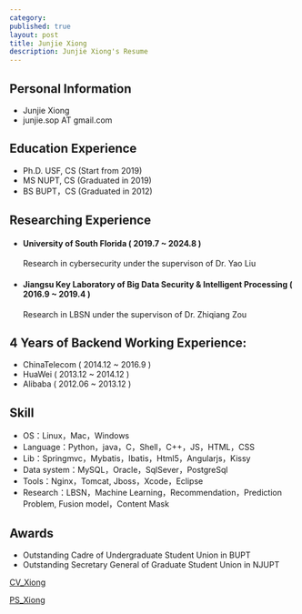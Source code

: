 ```yaml
---
category: 
published: true
layout: post
title: Junjie Xiong 
description: Junjie Xiong's Resume
---
```


Personal Information
---
- Junjie Xiong
- junjie.sop AT gmail.com


Education Experience
---
- Ph.D. USF, CS (Start from 2019)
- MS NUPT, CS (Graduated in 2019)
- BS BUPT，CS (Graduated in 2012)


Researching Experience
---
- #### University of South Florida ( 2019.7 ~ 2024.8 )  
    Research in cybersecurity under the supervison of Dr. Yao Liu
- #### Jiangsu Key Laboratory of Big Data Security & Intelligent Processing ( 2016.9 ~ 2019.4 )  
    Research in LBSN under the supervison of Dr. Zhiqiang Zou

4 Years of Backend Working Experience:
---
- ChinaTelecom ( 2014.12 ~ 2016.9 )
- HuaWei ( 2013.12 ~ 2014.12 )
- Alibaba ( 2012.06 ~ 2013.12 )

Skill
---
- OS：Linux，Mac，Windows
- Language：Python，java，C，Shell，C++，JS，HTML，CSS
- Lib：Springmvc，Mybatis，Ibatis，Html5，Angularjs，Kissy
- Data system：MySQL，Oracle，SqlSever，PostgreSql
- Tools：Nginx，Tomcat, Jboss，Xcode，Eclipse
- Research：LBSN，Machine Learning，Recommendation，Prediction Problem, Fusion model，Content Mask

Awards
---
- Outstanding Cadre of Undergraduate Student Union in BUPT
- Outstanding Secretary General of Graduate Student Union in NJUPT

[CV_Xiong](https://jjaugust.github.io/CV_Xiong.pdf)

[PS_Xiong](https://jjaugust.github.io/PS_Xiong.pdf)

